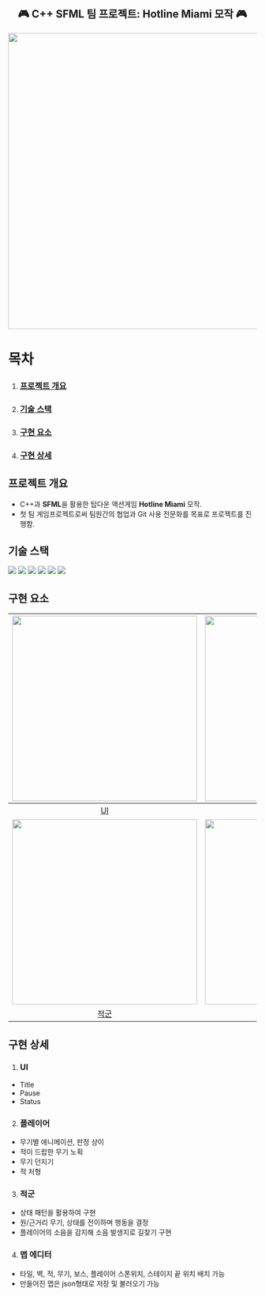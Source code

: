 <div align="center">
  <h2>🎮 C++ SFML 팀 프로젝트: Hotline Miami 모작 🎮</h2>
</div>

<div align="center">
  <img width="600" src="https://github.com/user-attachments/assets/27894175-f3c7-4280-969c-4ca582b49c69"/>
</div>

# 목차
1. ### [프로젝트 개요](#프로젝트-개요)
2. ### [기술 스택](#기술-스택)
3. ### [구현 요소](#구현-요소)
4. ### [구현 상세](#구현-상세)


## 프로젝트 개요
- C++과 **SFML**을 활용한 탑다운 액션게임 **Hotline Miami** 모작.
- 첫 팀 게임프로젝트로써 팀원간의 협업과 Git 사용 전문화를 목표로 프로젝트를 진행함.

## 기술 스택

<p align="left">
  <img src="https://img.shields.io/badge/C++-00599C?style=flat-square&logo=c%2B%2B&logoColor=white"/>
  <img src="https://img.shields.io/badge/SFML-74C365?style=flat-square&logo=sfml&logoColor=white"/>
  <img src="https://img.shields.io/badge/Visual_Studio-5C2D91?style=flat-square&logo=visual%20studio&logoColor=white"/>
  <img src="https://img.shields.io/badge/Git-F05032?style=flat-square&logo=git&logoColor=white"/>
  <img src="https://img.shields.io/badge/GitHub-181717?style=flat-square&logo=github&logoColor=white"/>
  <img src="https://img.shields.io/badge/SourceTree-0052CC?style=flat-square&logo=sourcetree&logoColor=white"/>
</p>

## 구현 요소

<div align="center">
  
|[<img width="375" src="https://github.com/user-attachments/assets/0aeeea80-a694-4d62-b0af-774bcdc1e084"/>](#UI)|[<img width="375" src="https://github.com/user-attachments/assets/87f1ff13-a9c2-4cb5-b3c6-fe163b32ce14"/>](#플레이어)|
|:---:|:---:|
| [UI](#UI) | [플레이어](#플레이어)|
|[<img width="375" src="https://github.com/user-attachments/assets/f4035101-e2c0-4832-83f2-df1cb01cd703"/>](#적군)|[<img width="375" src="https://github.com/user-attachments/assets/23eaec95-f3d8-4edc-b7b9-30d470263e5a"/>](#맵-에디터)|
| [적군](#적군) | [맵 에디터](#맵-에디터)|

</div>

## 구현 상세
1. ### UI
  - Title
  - Pause
  - Status

2. ### 플레이어
  - 무기별 애니메이션, 판정 상이
  - 적이 드랍한 무기 노획
  - 무기 던지기
  - 적 처형

3. ### 적군
  - 상태 패턴을 활용하여 구현
  - 원/근거리 무기, 상태를 전이하며 행동을 결정
  - 플레이어의 소음을 감지해 소음 발생지로 길찾기 구현

4. ### 맵 에디터
  - 타일, 벽, 적, 무기, 보스, 플레이어 스폰위치, 스테이지 끝 위치 배치 가능
  - 만들어진 맵은 json형태로 저장 및 불러오기 가능

